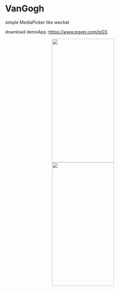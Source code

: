 # VanGogh
 simple MediaPicker like wechat
 
 download demoApp :https://www.pgyer.com/lzGS
 


<div align=center><img width="200" height="400" src="https://user-images.githubusercontent.com/26602893/139173765-0bc711d2-7820-40a1-af54-9a59704561d6.jpg"/></div>
<div align=center><img width="200" height="400" src="https://user-images.githubusercontent.com/26602893/139173777-61c612d7-b80b-4b2d-830d-9d0d7f291192.jpg"/></div>
